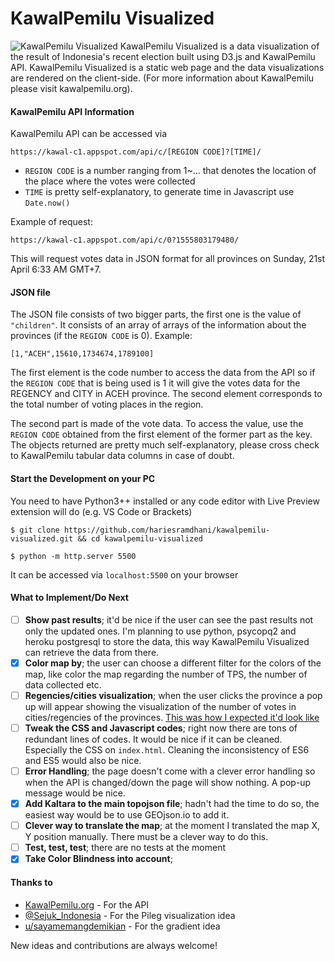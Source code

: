 # KawalPemilu Visualized
![KawalPemilu Visualized](https://raw.githubusercontent.com/hariesramdhani/kawalpemilu-visualized/master/src/assets/img/docs/visualization.png)
KawalPemilu Visualized is a data visualization of the result of Indonesia's recent election built using D3.js and KawalPemilu API. KawalPemilu Visualized is a static web page and the data visualizations are rendered on the client-side. (For more information about KawalPemilu please visit kawalpemilu.org).

#### KawalPemilu API Information
KawalPemilu API can be accessed via
```
https://kawal-c1.appspot.com/api/c/[REGION CODE]?[TIME]/
```
- `REGION CODE` is a number ranging from 1~... that denotes the location of the place where the votes were collected
- `TIME` is pretty self-explanatory, to generate time in Javascript use `Date.now()`

Example of request:
```
https://kawal-c1.appspot.com/api/c/0?1555803179480/
```
This will request votes data in JSON format for all provinces on Sunday, 21st April 6:33 AM GMT+7.

#### JSON file
The JSON file consists of two bigger parts, the first one is the value of `"children"`. It consists of an array of arrays of the information about the provinces (if the `REGION CODE` is 0). 
Example:
```
[1,"ACEH",15610,1734674,1789100]
```
The first element is the code number to access the data from the API so if the `REGION CODE` that is being used is 1 it will give the votes data for the REGENCY and CITY in ACEH province.
The second element corresponds to the total number of voting places in the region.

The second part is made of the vote data. To access the value, use the `REGION CODE` obtained from the first element of the former part as the key. The objects returned are pretty much self-explanatory, please cross check to KawalPemilu tabular data columns in case of doubt.

#### Start the Development on your PC
You need to have Python3++ installed or any code editor with Live Preview extension will do (e.g. VS Code or Brackets)
```
$ git clone https://github.com/hariesramdhani/kawalpemilu-visualized.git && cd kawalpemilu-visualized

$ python -m http.server 5500
```
It can be accessed via `localhost:5500` on your browser

#### What to Implement/Do Next
- [ ] **Show past results**; it'd be nice if the user can see the past results not only the updated ones. I'm planning to use python, psycopq2 and heroku postgresql to store the data, this way KawalPemilu Visualized can retrieve the data from there.
- [x] **Color map by**; the user can choose a different filter for the colors of the map, like color the map regarding the number of TPS, the number of data collected etc.
- [ ] **Regencies/cities visualization**; when the user clicks the province a pop up will appear showing the visualization of the number of votes in cities/regencies of the provinces. [This was how I expected it'd look like](https://twitter.com/Harieesss/status/1119449495584927744)
- [ ] **Tweak the CSS and Javascript codes**; right now there are tons of redundant lines of codes. It would be nice if it can be cleaned. Especially the CSS on `index.html`. Cleaning the inconsistency of ES6 and ES5 would also be nice.
- [ ] **Error Handling**; the page doesn't come with a clever error handling so when the API is changed/down the page will show nothing. A pop-up message would be nice.
- [x] **Add Kaltara to the main topojson file**; hadn't had the time to do so, the easiest way would be to use GEOjson.io to add it.
- [ ] **Clever way to translate the map**; at the moment I translated the map X, Y position manually. There must be a clever way to do this.
- [ ] **Test, test, test**; there are no tests at the moment
- [x] **Take Color Blindness into account**;

#### Thanks to
- [KawalPemilu.org](http://kawalpemilu.org) - For the API
- [@Sejuk_Indonesia](https://twitter.com/Sejuk_Indonesia/) - For the Pileg visualization idea
- [u/sayamemangdemikian](http://old.reddit.com/user/sayamemangdemikian) - For the gradient idea

New ideas and contributions are always welcome!